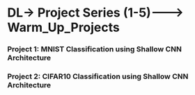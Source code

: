 # DL-> Project Series (1-5)---> Warm_Up_Projects

### Project 1: MNIST Classification using Shallow CNN Architecture

### Project 2: CIFAR10 Classification using Shallow CNN Architecture
